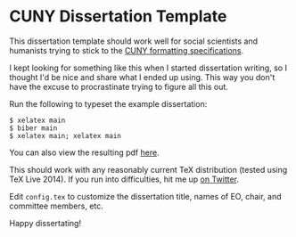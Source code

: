 # CUNY Dissertation Template

This dissertation template should work well for social scientists and humanists
trying to stick to the [CUNY formatting
specifications](http://libguides.gc.cuny.edu/dissertations/format).

I kept looking for something like this when I started dissertation writing, so
I thought I'd be nice and share what I ended up using. This way you don't have
the excuse to procrastinate trying to figure all this out.

Run the following to typeset the example dissertation:

    $ xelatex main
    $ biber main
    $ xelatex main; xelatex main

You can also view the resulting pdf
[here](http://wikisend.com/download/585146/main.pdf).

This should work with any reasonably current TeX distribution (tested using TeX
Live 2014). If you run into difficulties, hit me up [on
Twitter](https://twitter.com/jboy).

Edit `config.tex` to customize the dissertation title, names of EO, chair, and
committee members, etc.

Happy dissertating!
